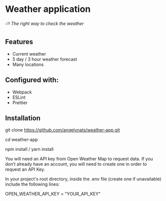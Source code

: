 # Weather application
###### ⛅ The right way to check the weather

## Features
- Current weather
- 5 day / 3 hour weather forecast
- Many locations

## Configured with:
- Webpack
- ESLint
- Prettier

## Installation

git clone https://github.com/angelynats/weather-app.git

cd weather-app

npm install / yarn install

You will need an API key from Open Weather Map to request data.
If you don’t already have an account, you will need to create one in order to request an API Key.

In your project's root directory, inside the .env file (create one if unavailable) include the following lines:

OPEN_WEATHER_API_KEY = "YOUR_API_KEY"

